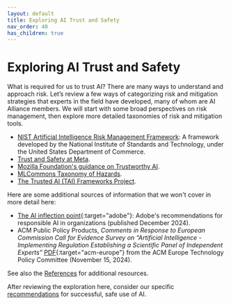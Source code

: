 ```yaml
---
layout: default
title: Exploring AI Trust and Safety
nav_order: 40
has_children: true
---
```


# Exploring AI Trust and Safety

What is required for us to trust AI? There are many ways to understand and approach risk. Let’s review a few ways of categorizing risk and mitigation strategies that experts in the field have developed, many of whom are AI Alliance members. We will start with some broad perspectives on risk management, then explore more detailed taxonomies of risk and mitigation tools.

* [NIST Artificial Intelligence Risk Management Framework]({{site.baseurl}}/exploring/nist-risk-framework): A framework developed by the National Institute of Standards and Technology, under the United States Department of Commerce.
* [Trust and Safety at Meta]({{site.baseurl}}/exploring/meta-trust-safety).
* [Mozilla Foundation's guidance on Trustworthy AI]({{site.baseurl}}/exploring/mozilla-trustworthy-ai).
* [MLCommons Taxonomy of Hazards]({{site.baseurl}}/exploring/mlcommons-taxonomy-hazards).
* [The Trusted AI (TAI) Frameworks Project]({{site.baseurl}}/exploring/tai-frameworks).

Here are some additional sources of information that we won't cover in more detail here:

* [The AI inflection point](https://www.adobe.com/acrobat/business/reports/sdk/ai-inflection-point.html){:target="adobe"}: Adobe's recommendations for responsible AI in organizations (published December 2024).
* ACM Public Policy Products, _Comments in Response to European Commission Call for Evidence Survey on “Artificial Intelligence - Implementing Regulation Establishing a Scientific Panel of Independent Experts”_ [PDF](https://www.acm.org/binaries/content/assets/public-policy/acm-europetpc-consultation-2024---general-purpose-ai-code-of-practice.pdf){:target="acm-europe"} from the ACM Europe Technology Policy Committee (November 15, 2024).

See also the [References]({{site.baseurl}}/recommendations) for additional resources.

After reviewing the exploration here, consider our specific [recommendations]({{site.baseurl}}/safety-recommendations/safety-recommendations) for successful, safe use of AI.
